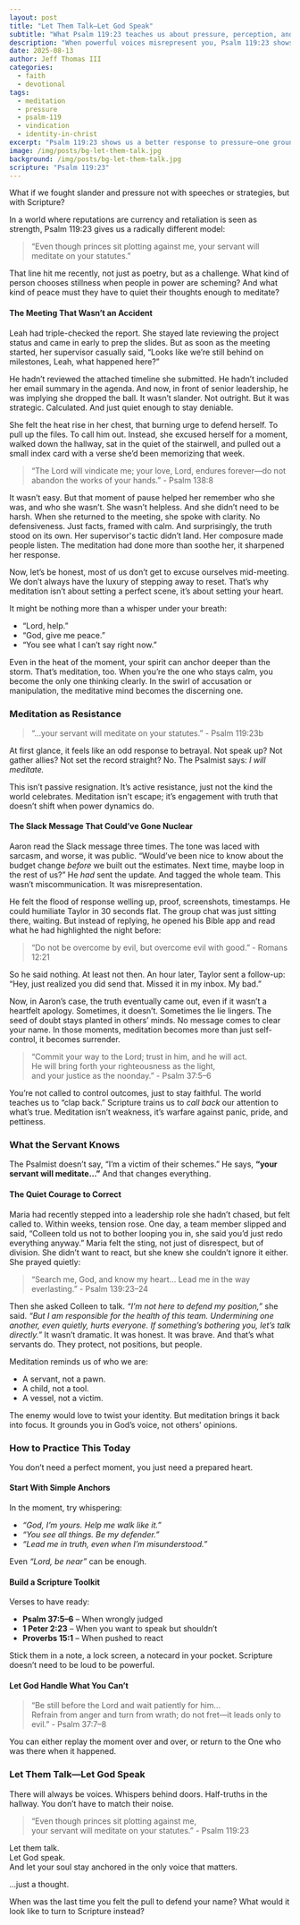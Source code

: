 ```yaml
---
layout: post
title: "Let Them Talk—Let God Speak"
subtitle: "What Psalm 119:23 teaches us about pressure, perception, and peace"
description: "When powerful voices misrepresent you, Psalm 119:23 shows us how to respond—not with retaliation, but with rooted meditation on God’s Word."
date: 2025-08-13
author: Jeff Thomas III
categories:
  - faith
  - devotional
tags:
  - meditation
  - pressure
  - psalm-119
  - vindication
  - identity-in-christ
excerpt: "Psalm 119:23 shows us a better response to pressure—one grounded in meditation, not manipulation. When others misrepresent us, we don’t need to react. We need to remember who we are and whose we are."
image: /img/posts/bg-let-them-talk.jpg
background: /img/posts/bg-let-them-talk.jpg
scripture: "Psalm 119:23"
---
```


What if we fought slander and pressure not with speeches or strategies, but with Scripture?

In a world where reputations are currency and retaliation is seen as strength, Psalm 119:23 gives us a radically different model:  
> “Even though princes sit plotting against me, your servant will meditate on your statutes.”

That line hit me recently, not just as poetry, but as a challenge. What kind of person chooses stillness when people in power are scheming? And what kind of peace must they have to quiet their thoughts enough to meditate?


#### The Meeting That Wasn’t an Accident

Leah had triple-checked the report. She stayed late reviewing the project status and came in early to prep the slides. But as soon as the meeting started, her supervisor casually said, “Looks like we’re still behind on milestones, Leah, what happened here?”

He hadn’t reviewed the attached timeline she submitted. He hadn’t included her email summary in the agenda. And now, in front of senior leadership, he was implying she dropped the ball. It wasn’t slander. Not outright.  But it was strategic. Calculated. And just quiet enough to stay deniable.

She felt the heat rise in her chest, that burning urge to defend herself. To pull up the files. To call him out. Instead, she excused herself for a moment, walked down the hallway, sat in the quiet of the stairwell, and pulled out a small index card with a verse she’d been memorizing that week.

> “The Lord will vindicate me; your love, Lord, endures forever—do not abandon the works of your hands.”  - Psalm 138:8

It wasn’t easy. But that moment of pause helped her remember who she was, and who she wasn’t. She wasn’t helpless. And she didn’t need to be harsh. When she returned to the meeting, she spoke with clarity. No defensiveness. Just facts, framed with calm. And surprisingly, the truth stood on its own. Her supervisor's tactic didn’t land. Her composure made people listen. The meditation had done more than soothe her, it sharpened her response.

Now, let’s be honest, most of us don’t get to excuse ourselves mid-meeting.  We don’t always have the luxury of stepping away to reset.  That’s why meditation isn’t about setting a perfect scene, it’s about setting your heart.

It might be nothing more than a whisper under your breath:

- “Lord, help.”  
- “God, give me peace.”  
- “You see what I can’t say right now.”

Even in the heat of the moment, your spirit can anchor deeper than the storm.  That’s meditation, too. When you’re the one who stays calm, you become the only one thinking clearly. In the swirl of accusation or manipulation, the meditative mind becomes the discerning one.

### Meditation as Resistance

> “…your servant will meditate on your statutes.” - Psalm 119:23b

At first glance, it feels like an odd response to betrayal. Not speak up? Not gather allies? Not set the record straight? No. The Psalmist says: *I will meditate.*

This isn’t passive resignation. It’s active resistance, just not the kind the world celebrates. Meditation isn't escape; it’s engagement with truth that doesn’t shift when power dynamics do.

####  The Slack Message That Could’ve Gone Nuclear

Aaron read the Slack message three times. The tone was laced with sarcasm, and worse, it was public. “Would’ve been nice to know about the budget change *before* we built out the estimates. Next time, maybe loop in the rest of us?” He *had* sent the update. And tagged the whole team. This wasn’t miscommunication. It was misrepresentation.

He felt the flood of response welling up, proof, screenshots, timestamps. He could humiliate Taylor in 30 seconds flat. The group chat was just sitting there, waiting. But instead of replying, he opened his Bible app and read what he had highlighted the night before:

> “Do not be overcome by evil, but overcome evil with good.” - Romans 12:21

So he said nothing. At least not then. An hour later, Taylor sent a follow-up: “Hey, just realized you did send that. Missed it in my inbox. My bad.” 

Now, in Aaron’s case, the truth eventually came out, even if it wasn’t a heartfelt apology. Sometimes, it doesn’t.  Sometimes the lie lingers. The seed of doubt stays planted in others’ minds.  No message comes to clear your name. In those moments, meditation becomes more than just self-control, it becomes surrender.

> “Commit your way to the Lord; trust in him, and he will act.  
> He will bring forth your righteousness as the light,  
> and your justice as the noonday.” - Psalm 37:5–6

You’re not called to control outcomes, just to stay faithful. The world teaches us to “clap back.” Scripture trains us to *call back* our attention to what’s true. Meditation isn’t weakness, it’s warfare against panic, pride, and pettiness.

### What the Servant Knows

The Psalmist doesn’t say, “I’m a victim of their schemes.”   He says, **“your servant will meditate…”** And that changes everything.

####  The Quiet Courage to Correct

Maria had recently stepped into a leadership role she hadn’t chased, but felt called to. Within weeks, tension rose. One day, a team member slipped and said, “Colleen told us not to bother looping you in, she said you’d just redo everything anyway.” Maria felt the sting, not just of disrespect, but of division.  She didn’t want to react, but she knew she couldn’t ignore it either. She prayed quietly:

> “Search me, God, and know my heart… Lead me in the way everlasting.” - Psalm 139:23–24

Then she asked Colleen to talk. *“I’m not here to defend my position,”* she said. *“But I am responsible for the health of this team. Undermining one another, even quietly, hurts everyone. If something’s bothering you, let’s talk directly.”* It wasn’t dramatic. It was honest. It was brave.  And that’s what servants do. They protect, not positions, but people.

Meditation reminds us of who we are:

- A servant, not a pawn.  
- A child, not a tool.  
- A vessel, not a victim.

The enemy would love to twist your identity.  But meditation brings it back into focus.  It grounds you in God’s voice, not others' opinions.

### How to Practice This Today

You don’t need a perfect moment, you just need a prepared heart.

#### Start With Simple Anchors

In the moment, try whispering:

- *“God, I’m yours. Help me walk like it.”*  
- *“You see all things. Be my defender.”*  
- *“Lead me in truth, even when I’m misunderstood.”*

Even *“Lord, be near”* can be enough.

#### Build a Scripture Toolkit

Verses to have ready:

- **Psalm 37:5–6** – When wrongly judged  
- **1 Peter 2:23** – When you want to speak but shouldn’t  
- **Proverbs 15:1** – When pushed to react

Stick them in a note, a lock screen, a notecard in your pocket.  Scripture doesn’t need to be loud to be powerful.

#### Let God Handle What You Can’t

> “Be still before the Lord and wait patiently for him…  
> Refrain from anger and turn from wrath; do not fret—it leads only to evil.” - Psalm 37:7–8

You can either replay the moment over and over, or return to the One who was there when it happened.

### Let Them Talk—Let God Speak

There will always be voices.  Whispers behind doors. Half-truths in the hallway. You don’t have to match their noise.

> “Even though princes sit plotting against me,  
> your servant will meditate on your statutes.” - Psalm 119:23

Let them talk.  
Let God speak.  
And let your soul stay anchored in the only voice that matters.

…just a thought.

When was the last time you felt the pull to defend your name? What would it look like to turn to Scripture instead?
<!--stackedit_data:
eyJoaXN0b3J5IjpbMTc4OTg0MjhdfQ==
-->